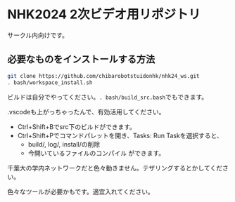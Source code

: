 # NHK2024 2次ビデオ用リポジトリ
サークル内向けです。

## 必要なものをインストールする方法
```bash
git clone https://github.com/chibarobotstuidonhk/nhk24_ws.git
. bash/workspace_install.sh
```
ビルドは自分でやってください。`. bash/build_src.bash`でもできます。

.vscodeも上がっちゃったんで、有効活用してください。
- Ctrl+Shift+Bでsrc下のビルドができます。
- Ctrl+Shift+Pでコマンドパレットを開き、Tasks: Run Taskを選択すると、
  - build/, log/, install/の削除
  - 今開いているファイルのコンパイル
ができます。

千葉大の学内ネットワークだと色々動きません。テザリングするとかしてください。

色々なツールが必要かもです。適宜入れてください。